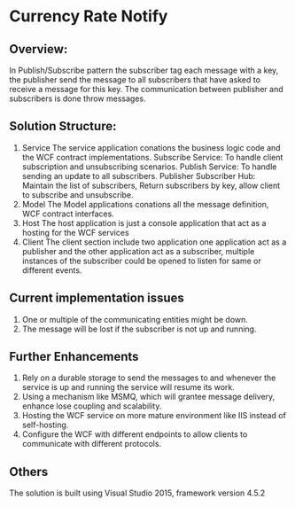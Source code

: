 # Currency Rate Notify

## Overview:
In Publish/Subscribe pattern the subscriber tag each message with a key, the publisher send the message to all subscribers that have asked to receive a message for this key.
The communication between publisher and subscribers is done throw messages.

## Solution Structure:
1.	Service
The service application conations the business logic code and the WCF contract implementations. 
Subscribe Service:
To handle client subscription and unsubscribing scenarios. 
Publish Service:
To handle sending an update to all subscribers.
Publisher Subscriber Hub:
 Maintain the list of subscribers, Return subscribers by key, allow client to subscribe and unsubscribe.
2.	Model
The Model applications conations all the message definition, WCF contract interfaces.
3.	Host
The host application is just a console application that act as a hosting for the WCF services
4.	Client
The client section include two application one application act as a publisher and the other application act as a subscriber, multiple instances of the subscriber could be opened to listen for same or different events.

## Current implementation issues
1. One or multiple of the communicating entities might be down.
2. The message will be lost if the subscriber is not up and running.

## Further Enhancements
1.	Rely on a durable storage to send the messages to and whenever the service is up and running the service will resume its work.
2.	Using a mechanism like MSMQ, which will grantee message delivery, enhance lose coupling and scalability.
3.	Hosting the WCF service on more mature environment like IIS instead of self-hosting.
4.	Configure the WCF with different endpoints to allow clients to communicate with different protocols.

## Others
The solution is built using Visual Studio 2015, framework version 4.5.2


